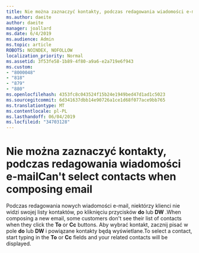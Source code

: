 ```yaml
---
title: Nie można zaznaczyć kontakty, podczas redagowania wiadomości e-mail w Hotmail
ms.author: daeite
author: daeite
manager: joallard
ms.date: 6/4/2019
ms.audience: Admin
ms.topic: article
ROBOTS: NOINDEX, NOFOLLOW
localization_priority: Normal
ms.assetid: 3f53fe58-1b89-4f80-a9a6-e2a719e6f943
ms.custom:
- "8000048"
- "818"
- "879"
- "880"
ms.openlocfilehash: 4353fc8c043524f15b24e1949bed47d1ad1c5023
ms.sourcegitcommit: 6d341637dbb14e90726a1ce1d68f077ace9bb765
ms.translationtype: MT
ms.contentlocale: pl-PL
ms.lasthandoff: 06/04/2019
ms.locfileid: "34703128"
---
```

# <a name="cant-select-contacts-when-composing-email"></a><span data-ttu-id="d6276-102">Nie można zaznaczyć kontakty, podczas redagowania wiadomości e-mail</span><span class="sxs-lookup"><span data-stu-id="d6276-102">Can't select contacts when composing email</span></span>

<span data-ttu-id="d6276-103">Podczas redagowania nowych wiadomości e-mail, niektórzy klienci nie widzi swojej listy kontaktów, po kliknięciu przycisków **do** lub **DW** .</span><span class="sxs-lookup"><span data-stu-id="d6276-103">When composing a new email, some customers don't see their list of contacts when they click the **To** or **Cc** buttons.</span></span> <span data-ttu-id="d6276-104">Aby wybrać kontakt, zacznij pisać w pole **do** lub **DW** i powiązane kontakty będą wyświetlane.</span><span class="sxs-lookup"><span data-stu-id="d6276-104">To select a contact, start typing in the **To** or **Cc** fields and your related contacts will be displayed.</span></span>